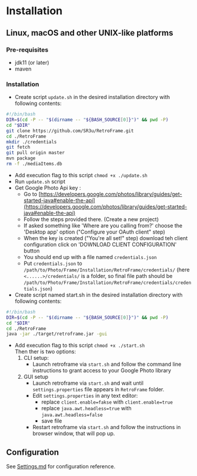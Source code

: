 # Installation

## Linux, macOS and other UNIX-like platforms

### Pre-requisites

* jdk11 (or later)
* maven

### Installation

* Create script `update.sh` in the desired installation directory with following contents:<br>
```bash
#!/bin/bash
DIR=$(cd -P -- "$(dirname -- "${BASH_SOURCE[0]}")" && pwd -P)
cd "$DIR"
git clone https://github.com/SR3u/RetroFrame.git
cd ./RetroFrame
mkdir ./credentials
git fetch
git pull origin master
mvn package
rm -f ./mediaItems.db
```
* Add execution flag to this script `chmod +x ./update.sh`
* Run `update.sh` script
* Get Google Photo Api key :
    * Go to [https://developers.google.com/photos/library/guides/get-started-java#enable-the-api](https://developers.google.com/photos/library/guides/get-started-java#enable-the-api) 
    * Follow the steps provided there. (Create a new project)
    * If asked something like 'Where are you calling from?' choose the 'Desktop app' option ("Configure your OAuth client" step)
    * When the key is created ("You're all set!" step) download teh client configuration click on 'DOWNLOAD CLIENT CONFIGURATION' button
    * You should end up with a file named `credentials.json`
    * Put `credentials.json` to `/path/to/Photo/Frame/Installation/RetroFrame/credentials/` (here `<......>/credentials/` is a folder, so final file path should be `/path/to/Photo/Frame/Installation/RetroFrame/credentials/credentials.json`)
* Create script named start.sh in the desired installation directory with following contents:<br>
```bash
#!/bin/bash
DIR=$(cd -P -- "$(dirname -- "${BASH_SOURCE[0]}")" && pwd -P)
cd "$DIR"
cd ./RetroFrame
java -jar ./target/retroframe.jar -gui
```
* Add execution flag to this script `chmod +x ./start.sh`
<Br>Then ther is two options:
    1) CLI setup:
        * Launch retroframe via `start.sh` and follow the command line instructions to grant access to your Google Photo library
    2) GUI setup
        * Launch retroframe via `start.sh` and wait until `settings.properties` file appears in `RetroFrame` folder.
        * Edit `settings.properties` in any text editor:
            * replace `client.enable=fakse` with `client.enable=true`
            * replace `java.awt.headless=true` with `java.awt.headless=false`
            * save file
        * Restart retroframe via `start.sh` and follow the instructions in browser window, that will pop up.

## Configuration
See [Settings.md](https://github.com/SR3u/RetroFrame/blob/master/documentation/Settings.md) for configuration reference.
